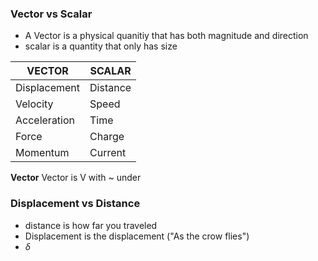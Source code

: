 ### Vector vs Scalar
- A Vector is a physical quanitiy that has both magnitude and direction
- scalar is a quantity that only has size


| **VECTOR**   | **SCALAR** |
| ------------ | ---------- |
| Displacement | Distance   |
| Velocity     | Speed      |
| Acceleration | Time       |
| Force        | Charge     |
| Momentum     | Current    |

**Vector**
Vector is V with ~ under

### Displacement vs Distance
- distance is how far you traveled
- Displacement is the displacement ("As the crow flies") 
- $\delta$  